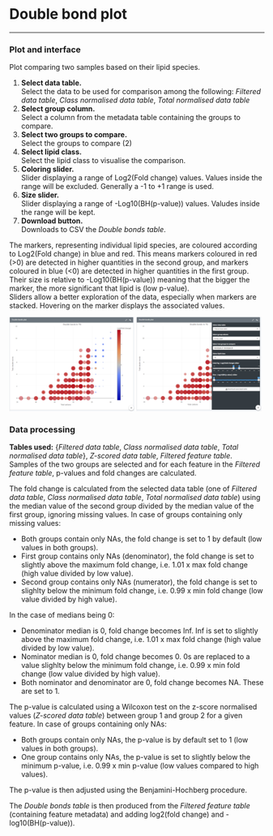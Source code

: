 Double bond plot
=======================
---
### Plot and interface
Plot comparing two samples based on their lipid species.  
1. **Select data table.**  
Select the data to be used for comparison among the following: *Filtered data table*, *Class normalised data table*, *Total normalised data table*
2. **Select group column.**  
Select a column from the metadata table containing the groups to compare.  
3. **Select two groups to compare.**  
Select the groups to compare (2)  
4. **Select lipid class.**  
Select the lipid class to visualise the comparison.  
5. **Coloring slider.**  
Slider displaying a range of Log2(Fold change) values. Values inside the range will be excluded. Generally a -1 to +1 range is used.  
6. **Size slider.**  
Slider displaying a range of -Log10(BH(p-value)) values. Valudes inside the range will be kept.  
7. **Download button.**  
Downloads to CSV the *Double bonds table*.  

The markers, representing individual lipid species, are coloured according to Log2(Fold change) in blue and red. This means markers coloured in red (>0) are detected in higher quantities in the second group, and markers coloured in blue (<0) are detected in higher quantities in the first group. Their size is relative to -Log10(BH(p-value)) meaning that the bigger the marker, the more significant that lipid is (low p-value).  
Sliders allow a better exploration of the data, especially when markers are stacked. Hovering on the marker displays the associated values.  

<img src="./img/visualise_lips_dbplot_1.png" width="49%">
<img src="./img/visualise_lips_dbplot_2.png" width="49%">

### Data processing
**Tables used:** {*Filtered data table*, *Class normalised data table*, *Total normalised data table*}, *Z-scored data table*, *Filtered feature table*.  
Samples of the two groups are selected and for each feature in the *Filtered feature table*, p-values and fold changes are calculated.  
  
The fold change is calculated from the selected data table (one of *Filtered data table*, *Class normalised data table*, *Total normalised data table*) using the median value of the second group divided by the median value of the first group, ignoring missing values. In case of groups containing only missing values: 
- Both groups contain only NAs, the fold change is set to 1 by default (low values in both groups).  
- First group contains only NAs (denominator), the fold change is set to slightly above the maximum fold change, i.e. 1.01 x max fold change (high value divided by low value).  
- Second group contains only NAs (numerator), the fold change is set to slighlty below the minimum fold change, i.e. 0.99 x min fold change (low value divided by high value).  
  
In the case of medians being 0:  
- Denominator median is 0, fold change becomes Inf. Inf is set to slightly above the maximum fold change, i.e. 1.01 x max fold change (high value divided by low value).  
- Nominator median is 0, fold change becomes 0. 0s are replaced to a value slighlty below the minimum fold change, i.e. 0.99 x min fold change (low value divided by high value).  
- Both nominator and denominator are 0, fold change becomes NA. These are set to 1.  

The p-value is calculated using a Wilcoxon test on the z-score normalised values (*Z-scored data table*) between group 1 and group 2 for a given feature. In case of groups containing only NAs:  
- Both groups contain only NAs, the p-value is by default set to 1 (low values in both groups).  
- One group contains only NAs, the p-value is set to slightly below the minimum p-value, i.e. 0.99 x min p-value (low values compared to high values).  

The p-value is then adjusted using the Benjamini-Hochberg procedure.  

The *Double bonds table* is then produced from the *Filtered feature table* (containing feature metadata) and adding log2(fold change) and -log10(BH(p-value)).    
